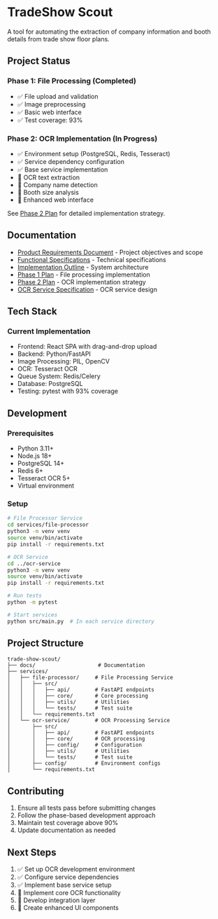 # TradeShow Scout

A tool for automating the extraction of company information and booth details from trade show floor plans.

## Project Status

### Phase 1: File Processing (Completed)
- ✅ File upload and validation
- ✅ Image preprocessing
- ✅ Basic web interface
- ✅ Test coverage: 93%

### Phase 2: OCR Implementation (In Progress)
- ✅ Environment setup (PostgreSQL, Redis, Tesseract)
- ✅ Service dependency configuration
- ✅ Base service implementation
- 🔄 OCR text extraction
- 🔄 Company name detection
- 🔄 Booth size analysis
- 🔄 Enhanced web interface

See [Phase 2 Plan](docs/phase-2-plan.md) for detailed implementation strategy.

## Documentation

- [Product Requirements Document](docs/product-requirements.md) - Project objectives and scope
- [Functional Specifications](docs/functional-specifications.md) - Technical specifications
- [Implementation Outline](docs/implementation-outline.md) - System architecture
- [Phase 1 Plan](docs/phase-1-plan.md) - File processing implementation
- [Phase 2 Plan](docs/phase-2-plan.md) - OCR implementation strategy
- [OCR Service Specification](docs/ocr-service-specification.md) - OCR service design

## Tech Stack

### Current Implementation
- Frontend: React SPA with drag-and-drop upload
- Backend: Python/FastAPI
- Image Processing: PIL, OpenCV
- OCR: Tesseract OCR
- Queue System: Redis/Celery
- Database: PostgreSQL
- Testing: pytest with 93% coverage

## Development

### Prerequisites
- Python 3.11+
- Node.js 18+
- PostgreSQL 14+
- Redis 6+
- Tesseract OCR 5+
- Virtual environment

### Setup
```bash
# File Processor Service
cd services/file-processor
python3 -m venv venv
source venv/bin/activate
pip install -r requirements.txt

# OCR Service
cd ../ocr-service
python3 -m venv venv
source venv/bin/activate
pip install -r requirements.txt

# Run tests
python -m pytest

# Start services
python src/main.py  # In each service directory
```

## Project Structure
```
trade-show-scout/
├── docs/                    # Documentation
├── services/               
│   ├── file-processor/     # File Processing Service
│   │   ├── src/
│   │   │   ├── api/        # FastAPI endpoints
│   │   │   ├── core/       # Core processing
│   │   │   ├── utils/      # Utilities
│   │   │   └── tests/      # Test suite
│   │   └── requirements.txt
│   └── ocr-service/        # OCR Processing Service
│       ├── src/
│       │   ├── api/        # FastAPI endpoints
│       │   ├── core/       # OCR processing
│       │   ├── config/     # Configuration
│       │   ├── utils/      # Utilities
│       │   └── tests/      # Test suite
│       ├── config/         # Environment configs
│       └── requirements.txt
```

## Contributing
1. Ensure all tests pass before submitting changes
2. Follow the phase-based development approach
3. Maintain test coverage above 90%
4. Update documentation as needed

## Next Steps
1. ✅ Set up OCR development environment
2. ✅ Configure service dependencies
3. ✅ Implement base service setup
4. 🔄 Implement core OCR functionality
5. 🔄 Develop integration layer
6. 🔄 Create enhanced UI components